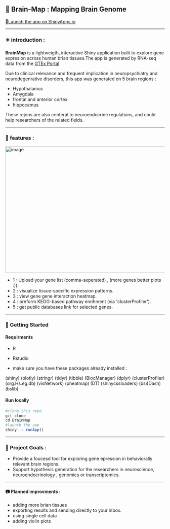 ## 🧠 Brain-Map : Mapping Brain Genome

🔗[Launch the app on ShinyApps.io](https://yossohani.shinyapps.io/brainmap/)


---
### ✴️ introduction :

**BrainMap** is a lightweigth, interactive Shiny application bulit to explore gene expresion across human brian tissues.The app is generated by RNA-seq data from the [GTEx Portal](https://www.gtexportal.org/home/downloads/adult-gtex/bulk_tissue_expression#:~:text=Additional%20GTEx%20datasets-,GTEx%20Analysis%20V10,-The%20GTEx%20Analysis)


Due to clinical relevance and frequent implication in neuropsychiatry and neurodegenrative disorders, this app was generated on 5 brain regions :
- Hypothalamus
- Amygdala
- frontal and anterior cortex
- hippocamus

These rejons are also centeral to neuroendocrine regulations, and could help researchers of the related fields.

---
### 🚀 features :
<img width="941" height="399" alt="image" src="https://github.com/user-attachments/assets/a74f9c07-426a-44fc-8023-1589fdba34bf" />





- 1 : Upload your gene list (comma-seperated) , (more genes better plots :)).
- 2 : visualize tissue-specific expression patterns.
- 3 : view gene gene interaction heatmap.
- 4 : preform KEGG-based pathway enrihment (via 'clusterProfiler').
- 5 : get public databases link for selected genes.

---

### 👜 Getting Started 


#### Requirments 
- R
- Rstudio


- make sure you have these packages already installed :


(shiny)
(plotly)
(stringr)
(tidyr)
(tibble)
(BiocManager)
(dplyr)
(clusterProfiler)
(org.Hs.eg.db)
(visNetwork)
(pheatmap)
(DT)
(shinycssloaders)
(bs4Dash)
(bslib) 


#### Run locally

```r
#clone this repo
git clone 
cd BrainMap
#launch the app
shiny :: runApp()
```

---


### 🎯 Project Goals :


- Provide a foucesd tool for exploring gene epression in behaviorally relevant brain regions.
- Support hypothesis generation for the researchers in neuroscience, neuroendocrinology , genomics or transcriptomics.


---

#### 📷 Planned improvments :

- adding more brian tissues
- exporting results and sending directly to your inbox.
- using single cell data
- adding violin plots 


  
